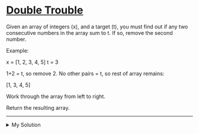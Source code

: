 # [Double Trouble](https://www.codewars.com/kata/53d32bea2f2a21f666000256)

Given an array of integers (x), and a target (t), you must find out if any two consecutive numbers in the array sum to
t. If so, remove the second number.

Example:

x = [1, 2, 3, 4, 5]
t = 3

1+2 = t, so remove 2. No other pairs = t, so rest of array remains:

[1, 3, 4, 5]

Work through the array from left to right.

Return the resulting array.

---

<details><summary>My Solution</summary>

```js
function trouble(x, t) {
  return x.reduce(
    (obj, cur, i) => {
      if (obj.prevNum + cur !== t && i > 0) {
        obj.result.push(cur);
        obj.prevNum = cur;
      }

      return obj;
    },
    { result: [x[0]], prevNum: x[0] },
  ).result;
}
```

</details>
